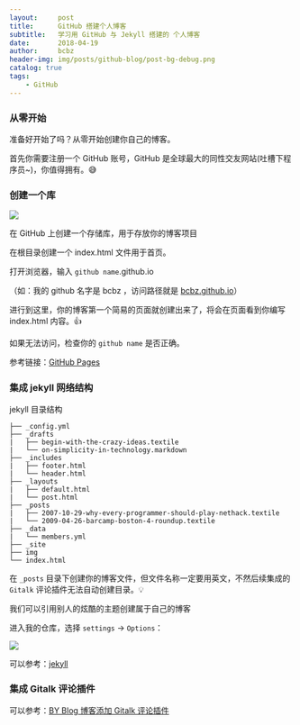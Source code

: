 ```yaml
---
layout:     post
title:      GitHub 搭建个人博客
subtitle:   学习用 GitHub 与 Jekyll 搭建的 个人博客
date:       2018-04-19
author:     bcbz
header-img: img/posts/github-blog/post-bg-debug.png
catalog: true
tags:
    - GitHub
---
```



### 从零开始

准备好开始了吗？从零开始创建你自己的博客。

首先你需要注册一个 GitHub 账号，GitHub 是全球最大的同性交友网站(吐槽下程序员~)，你值得拥有。😅

### 创建一个库

<img src="https://bcbz.github.io/img/posts/github-blog/create_repository.jpg" />

在 GitHub 上创建一个存储库，用于存放你的博客项目

在根目录创建一个 index.html 文件用于首页。

打开浏览器，输入 `github name`.github.io

（如：我的 github 名字是 bcbz ，访问路径就是 [bcbz.github.io](https://bcbz.github.io)）

进行到这里，你的博客第一个简易的页面就创建出来了，将会在页面看到你编写 index.html 内容。👍

如果无法访问，检查你的 `github name` 是否正确。

参考链接：[GitHub Pages](https://pages.github.com)

### 集成 jekyll 网络结构

jekyll 目录结构
```
├── _config.yml
├── _drafts
|   ├── begin-with-the-crazy-ideas.textile
|   └── on-simplicity-in-technology.markdown
├── _includes
|   ├── footer.html
|   └── header.html
├── _layouts
|   ├── default.html
|   └── post.html
├── _posts
|   ├── 2007-10-29-why-every-programmer-should-play-nethack.textile
|   └── 2009-04-26-barcamp-boston-4-roundup.textile
├── _data
|   └── members.yml
├── _site
├── img
└── index.html
```

在 `_posts` 目录下创建你的博客文件，但文件名称一定要用英文，不然后续集成的 `Gitalk` 评论插件无法自动创建目录。💡

我们可以引用别人的炫酷的主题创建属于自己的博客

进入我的仓库，选择 `settings` -> `Options`：

<img src="https://bcbz.github.io/img/posts/github-blog/choose_theme.jpg" />

可以参考：[jekyll](http://jekyll.com.cn/)

### 集成 Gitalk 评论插件

可以参考：[BY Blog 博客添加 Gitalk 评论插件](http://qiubaiying.top/2017/12/19/为博客添加-Gitalk-评论插件/)
